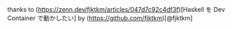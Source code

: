 thanks to (https://zenn.dev/fjktkm/articles/047d7c92c4df3f)[Haskell を Dev Container で動かしたい] by (https://github.com/fjktkm)[@fjktkm]
